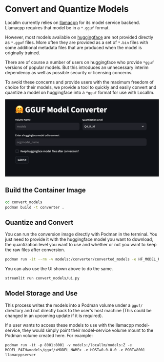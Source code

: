 # Convert and Quantize Models

Locallm currently relies on [llamacpp](https://github.com/ggerganov/llama.cpp) for its model service backend. Llamacpp requires that model be in a `*.gguf` format. 

However, most models available on [huggingface](https://huggingface.co/models) are not provided directly as `*.gguf` files. More often they are provided as a set of `*.bin` files with some additional metadata files that are produced when the model is originally trained.

There are of course a number of users on huggingface who provide `*gguf` versions of popular models. But this introduces an unnecessary interim dependency as well as possible security or licensing concerns.

To avoid these concerns and provide users with the maximum freedom of choice for their models, we provide a tool to quickly and easily convert and quantize a model on huggingface into a `*gguf` format for use with Locallm.   

![](/assets/model_converter.png)

## Build the Container Image

```bash
cd convert_models
podman build -t converter .
```

## Quantize and Convert 

You can run the conversion image directly with Podman in the terminal. You just need to provide it with the huggingface model you want to download, the quantization level you want to use and whether or not you want to keep the raw files after conversion.

```bash
podman run -it --rm -v models:/converter/converted_models -e HF_MODEL_URL=<ORG/MODEL_NAME> -e QUANTIZATION=Q4_K_M -e KEEP_ORIGINAL_MODEL="False"
```

You can also use the UI shown above to do the same.

```bash
streamlit run convert_models/ui.py
```

## Model Storage and Use

This process writes the models into a Podman volume under a `gguf/` directory and not directly back to the user's host machine (This could be changed in an upcoming update if it is required).

If a user wants to access these models to use with the llamacpp model-service, they would simply point their model-service volume mount to the Podman volume created here. For example:

```
podman run -it -p 8001:8001 -v models:/locallm/models:Z -e MODEL_PATH=models/gguf/<MODEL_NAME> -e HOST=0.0.0.0 -e PORT=8001 llamacppserver
```



